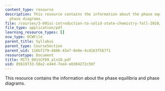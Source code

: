 ```yaml
---
content_type: resource
description: This resource contains the information about the phase equilibria and
  phase diagrams.
file: /courses/3-091sc-introduction-to-solid-state-chemistry-fall-2010/8561973350a2e44d7ee4e8304272c56f_MIT3_091SCF09_aln10.pdf
file_type: application/pdf
learning_resource_types: []
ocw_type: OCWFile
parent_title: Syllabus
parent_type: CourseSection
parent_uid: 116bf279-d466-43e7-0e0e-4cd163f567f1
resourcetype: Document
title: MIT3_091SCF09_aln10.pdf
uid: 85619733-50a2-e44d-7ee4-e8304272c56f
---
```

This resource contains the information about the phase equilibria and phase diagrams.

